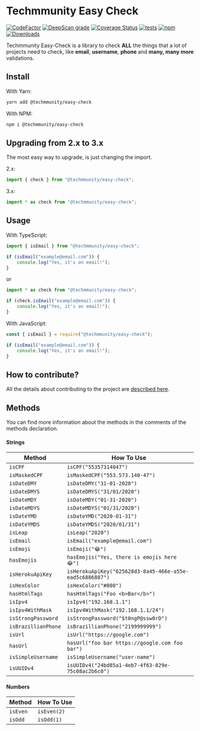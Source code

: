 # Techmmunity Easy Check

[![CodeFactor](https://www.codefactor.io/repository/github/techmmunity/easy-check/badge)](https://www.codefactor.io/repository/github/techmmunity/easy-check)
[![DeepScan grade](https://deepscan.io/api/teams/13883/projects/17164/branches/385798/badge/grade.svg)](https://deepscan.io/dashboard#view=project&tid=13883&pid=17164&bid=385798)
[![Coverage Status](https://coveralls.io/repos/github/Techmmunity/easy-check/badge.svg?branch=master)](https://coveralls.io/github/Techmmunity/easy-check?branch=master)
[![tests](https://github.com/Techmmunity/easy-check/workflows/coverage/badge.svg)]()
[![npm](https://img.shields.io/npm/v/@techmmunity/easy-check.svg?color=CC3534)](https://www.npmjs.com/package/@techmmunity/easy-check)
[![Downloads](https://img.shields.io/npm/dw/@techmmunity/easy-check.svg)](https://www.npmjs.com/package/@techmmunity/easy-check)

Techmmunity Easy-Check is a library to check **ALL** the things that a lot of projects need to check, like **email**, **username**, **phone** and **many, many more** validations.

## Install

With Yarn:

```sh
yarn add @techmmunity/easy-check
```

With NPM:

```sh
npm i @techmmunity/easy-check
```

## Upgrading from 2.x to 3.x

The most easy way to upgrade, is just changing the import.

2.x:

```ts
import { check } from "@techmmunity/easy-check";
```

3.x:

```ts
import * as check from "@techmmunity/easy-check";
```

## Usage

With TypeScript:

```ts
import { isEmail } from "@techmmunity/easy-check";

if (isEmail("example@email.com")) {
	console.log("Yes, it's an email!");
}
```

or

```ts
import * as check from "@techmmunity/easy-check";

if (check.isEmail("example@email.com")) {
	console.log("Yes, it's an email!");
}
```

With JavaScript:

```js
const { isEmail } = require("@techmmunity/easy-check");

if (isEmail("example@email.com")) {
	console.log("Yes, it's an email!");
}
```

## How to contribute?

All the details about contributing to the project are [described here](https://github.com/techmmunity/easy-check/blob/master/CONTRIBUTING.md).

## Methods

You can find more information about the methods in the comments of the methods declaration.

#### Strings

| Method              | How To Use                                               |
| ------------------- | -------------------------------------------------------- |
| `isCPF`             | `isCPF("55357314047")`                                   |
| `isMaskedCPF`       | `isMaskedCPF("553.573.140-47")`                          |
| `isDateDMY`         | `isDateDMY("31-01-2020")`                                |
| `isDateDMYS`        | `isDateDMYS("31/01/2020")`                               |
| `isDateMDY`         | `isDateMDY("01-31-2020")`                                |
| `isDateMDYS`        | `isDateMDYS("01/31/2020")`                               |
| `isDateYMD`         | `isDateYMD("2020-01-31")`                                |
| `isDateYMDS`        | `isDateYMDS("2020/01/31")`                               |
| `isLeap`            | `isLeap("2020")`                                         |
| `isEmail`           | `isEmail("example@email.com")`                           |
| `isEmoji`           | `isEmoji("😂")`                                          |
| `hasEmojis`         | `hasEmojis("Yes, there is emojis here 😂")`              |
| `isHerokuApiKey`    | `isHerokuApiKey("625628d3-8a45-466e-a55e-ead5c6886887")` |
| `isHexColor`        | `isHexColor("#000")`                                     |
| `hasHtmlTags`       | `hasHtmlTags("Foo <b>Bar</b>")`                          |
| `isIpv4`            | `isIpv4("192.168.1.1")`                                  |
| `isIpv4WithMask`    | `isIpv4WithMask("192.168.1.1/24")`                       |
| `isStrongPassword`  | `isStrongPassword("$t0ngP@ssw0rD")`                      |
| `isBrazillianPhone` | `isBrazillianPhone("2199999999")`                        |
| `isUrl`             | `isUrl("https://google.com")`                            |
| `hasUrl`            | `hasUrl("foo bar https://google.com foo bar")`           |
| `isSimpleUsername`  | `isSimpleUsername("user-name")`                          |
| `isUUIDv4`          | `isUUIDv4("24bd85a1-4eb7-4f63-829e-75c08ac2b6c0")`       |

#### Numbers

| Method   | How To Use  |
| -------- | ----------- |
| `isEven` | `isEven(2)` |
| `isOdd`  | `isOdd(1)`  |
